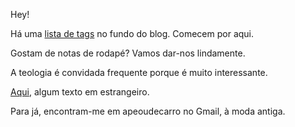 Hey!

Há uma [lista de tags](https://apeoudecarro.org/blog) no fundo do blog. Comecem por aqui.

Gostam de notas de rodapé? Vamos dar-nos lindamente.

A teologia é convidada frequente porque é muito interessante.

[Aqui](https://apeoudecarro.org/blog/en-ingl%C3%A9s/), algum texto em estrangeiro.

Para já, encontram-me em apeoudecarro no Gmail, à moda antiga.
